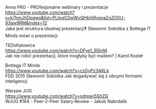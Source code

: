 Anna PRO - PROfesjonalne webinary i prezentacje    
https://www.youtube.com/watch?v=k7hmJhDpqws&list=PLlpgO2wWvQHbjhRyqyaZoZO0U-93aw9RM&index=12    
Jaka jest struktura idealnej prezentacji❓ Sławomir Sobótka z Bottega IT Minds mówi o prezentacji    


TEDxKatowice    
https://www.youtube.com/watch?v=DFye1_R5InM    
Jak nie robić prezentacji, które mogłyby być mailem? | Kamil Kozieł    

Bottega IT Minds    
https://www.youtube.com/watch?v=czGyPz3AKLk    
FDD 2015 Sławomir Sobótka Jak dogadywać się z obcymi formami inteligencji    

Warsaw JUG    
https://www.youtube.com/watch?v=odrean5ShZQ    
WJUG #184 - Peer-2-Peer Salary Review - Jakub Nabrdalik    

